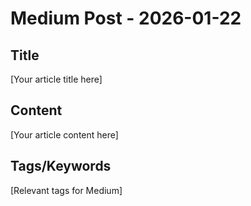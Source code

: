 # Medium Post - 2026-01-22

## Title
[Your article title here]

## Content
[Your article content here]

## Tags/Keywords
[Relevant tags for Medium]
